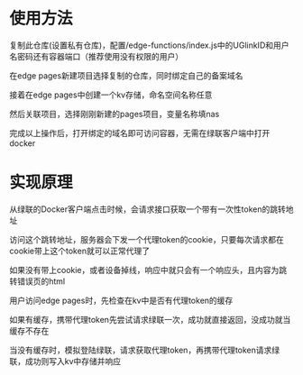 # 使用方法

复制此仓库(设置私有仓库)，配置/edge-functions/index.js中的UGlinkID和用户名密码还有容器端口（推荐使用没有权限的用户）

在edge pages新建项目选择复制的仓库，同时绑定自己的备案域名

接着在edge pages中创建一个kv存储，命名空间名称任意

然后关联项目，选择刚刚新建的pages项目，变量名称填nas

完成以上操作后，打开绑定的域名即可访问容器，无需在绿联客户端中打开docker

# 实现原理

从绿联的Docker客户端点击时候，会请求接口获取一个带有一次性token的跳转地址

访问这个跳转地址，服务器会下发一个代理token的cookie，只要每次请求都在cookie带上这个token就可以正常代理了

如果没有带上cookie，或者设备掉线，响应中就只会有一个响应头，且内容为跳转错误页的html

用户访问edge pages时，先检查在kv中是否有代理token的缓存

如果有缓存，携带代理token先尝试请求绿联一次，成功就直接返回，没成功就当缓存不存在

当没有缓存时，模拟登陆绿联，请求获取代理token，再携带代理token请求绿联，成功则写入kv中存储并响应

